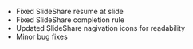 * Fixed SlideShare resume at slide
* Fixed SlideShare completion rule
* Updated SlideShare nagivation icons for readability
* Minor bug fixes